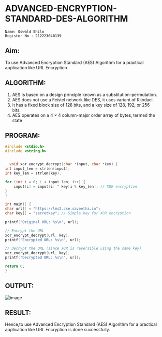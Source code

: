 # ADVANCED-ENCRYPTION-STANDARD-DES-ALGORITHM


```
Name: Oswald Shilo
Register No : 212223040139
```


## Aim:
  To use Advanced Encryption Standard (AES) Algorithm for a practical application like URL Encryption.

## ALGORITHM: 
  1. AES is based on a design principle known as a substitution–permutation. 
  2. AES does not use a Feistel network like DES, it uses variant of Rijndael. 
  3. It has a fixed block size of 128 bits, and a key size of 128, 192, or 256 bits. 
  4. AES operates on a 4 × 4 column-major order array of bytes, termed the state

## PROGRAM: 


```c
#include <stdio.h>
#include <string.h>


  void xor_encrypt_decrypt(char *input, char *key) {
int input_len = strlen(input);
int key_len = strlen(key);

for (int i = 0; i < input_len; i++) {
    input[i] = input[i] ^ key[i % key_len]; // XOR encryption
}
}

int main() {
char url[] = "https://lms2.cse.saveetha.in";
char key[] = "secretkey"; // Simple key for XOR encryption

printf("Original URL: %s\n", url);

// Encrypt the URL
xor_encrypt_decrypt(url, key);
printf("Encrypted URL: %s\n", url);

// Decrypt the URL (since XOR is reversible using the same key)
xor_encrypt_decrypt(url, key);
printf("Decrypted URL: %s\n", url);

return 0;
}
```
## OUTPUT:
![image](https://github.com/user-attachments/assets/168d1555-63ba-4d48-a0cf-d64c4a0d123a)

## RESULT: 
Hence,to use Advanced Encryption Standard (AES) Algorithm for a practical application like URL Encryption is done successfully.
